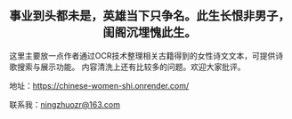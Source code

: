 <div style="text-align: center;">
  <h2>事业到头都未是，英雄当下只争名。此生长恨非男子，闺阁沉埋愧此生。</h2>
</div>

这里主要放一点作者通过OCR技术整理相关古籍得到的女性诗文文本，可提供诗歌搜索与展示功能。
内容清洗上还有比较多的问题。欢迎大家批评。

地址：https://chinese-women-shi.onrender.com/

联系我：ningzhuozr@163.com

